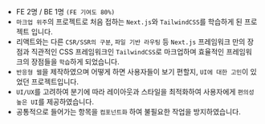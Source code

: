 - FE 2명 / BE 1명 `(FE 기여도 80%)`
- `마크업 위주`의 프로젝트로 처음 접하는 `Next.js`와 `TailwindCSS`를 학습하게 된 프로젝트 입니다.
- 리액트와는 다른 `CSR/SSR의 구분`, `파일 기반 라우팅` 등 `Next.js` 프레임워크 만의 장점과 직관적인 CSS 프레임워크인 `TailwindCSS`로 마크업하며 효율적인 프레임워크의 장점들을 `학습`하게 되었습니다.
- `반응형 웹`을 제작하였으며 어떻게 하면 사용자들이 보기 편할지, `UI에 대한 고민`이 있었던 프로젝트입니다.
- `UI/UX`를 고려하여 분기에 따라 레이아웃과 스타일을 최적화하여 사용자에게 `편의성 높은 UI`를 제공하였습니다.
- 공통적으로 들어가는 항목을 `컴포넌트화` 하여 불필요한 작업을 방지하였습니다.
